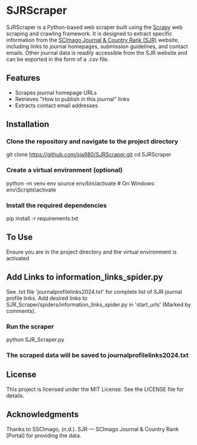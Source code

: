 # SJRScraper

SJRScraper is a Python-based web scraper built using the [Scrapy](https://scrapy.org/) web scraping and crawling framework. It is designed to extract specific information from the [SCImago Journal & Country Rank (SJR)](https://www.scimagojr.com/) website, including links to journal homepages, submission guidelines, and contact emails. Other journal data is readily accessible from the SJR website and can be exported in the form of a .csv file.

## Features

- Scrapes journal homepage URLs
- Retrieves "How to publish in this journal" links
- Extracts contact email addresses

## Installation

### Clone the repository and navigate to the project directory
git clone https://github.com/sja980/SJRScraper.git
cd SJRScraper

### Create a virtual environment (optional)
python -m venv env
source env/bin/activate  # On Windows: env\Scripts\activate

### Install the required dependencies
pip install -r requirements.txt

## To Use
Ensure you are in the project directory and the virtual environment is activated

## Add Links to information_links_spider.py
See .txt file 'journalprofilelinks2024.txt' for complete list of SJR journal profile links. Add desired links to SJR_Scraper/spiders/information_links_spider.py in 'start_urls' (Marked by comments). 

### Run the scraper
python SJR_Scraper.py

### The scraped data will be saved to journalprofilelinks2024.txt

## License
This project is licensed under the MIT License. See the LICENSE file for details.

## Acknowledgments
Thanks to SSCImago, (n.d.). SJR — SCImago Journal & Country Rank [Portal] for providing the data.

